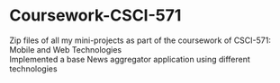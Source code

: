 # Coursework-CSCI-571

Zip files of all my mini-projects as part of the coursework of CSCI-571: Mobile and Web Technologies  
Implemented a base News aggregator application using different technologies
